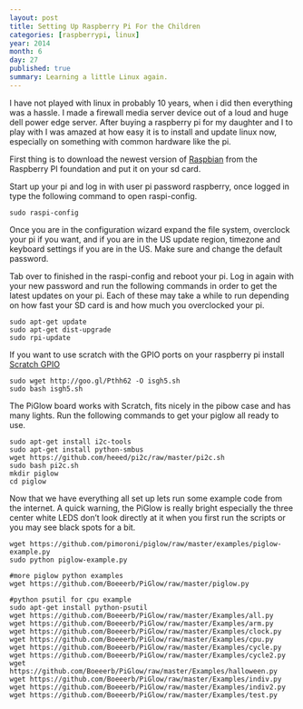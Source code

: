 ```yaml
---
layout: post
title: Setting Up Raspberry Pi For the Children
categories: [raspberrypi, linux]
year: 2014
month: 6
day: 27
published: true
summary: Learning a little Linux again.
---
```


I have not played with linux in probably 10 years, when i did then everything was a hassle. I made a firewall media server device out of a loud and huge dell power edge server. After buying a raspberry pi for my daughter and I to play with I was amazed at how easy it is to install and update linux now, especially on something with common hardware like the pi.

First thing is to download the newest version of  [Raspbian](https://www.raspberrypi.org/downloads/)  from the Raspberry PI foundation and put it on your sd card.

Start up your pi and log in with user pi password raspberry, once logged in type the following command to open raspi-config.

    sudo raspi-config

Once you are in the configuration wizard expand the file system, overclock your pi if you want, and if you are in the US update region, timezone and keyboard settings if you are in the US. Make sure and change the default password.

Tab over to finished in the raspi-config and reboot your pi. Log in again with your new password and run the following commands in order to get the latest updates on your pi. Each of these may take a while to run depending on how fast your SD card is and how much you overclocked your pi.

    sudo apt-get update
    sudo apt-get dist-upgrade
    sudo rpi-update

If you want to use scratch with the GPIO ports on your raspberry pi install [Scratch GPIO](http://simplesi.net/scratchgpio/scratch-raspberrypi-gpio/)

    sudo wget http://goo.gl/Pthh62 -O isgh5.sh
    sudo bash isgh5.sh

The PiGlow board works with Scratch, fits nicely in the pibow case and has many lights. Run the following commands to get your piglow all ready to use.

    sudo apt-get install i2c-tools
    sudo apt-get install python-smbus
    wget https://github.com/heeed/pi2c/raw/master/pi2c.sh
    sudo bash pi2c.sh
    mkdir piglow
    cd piglow

Now that we have everything all set up lets run some example code from the internet. A quick warning, the PiGlow is really bright especially the three center white LEDS don’t look directly at it when you first run the scripts or you may see black spots for a bit.

    wget https://github.com/pimoroni/piglow/raw/master/examples/piglow-example.py
    sudo python piglow-example.py

    #more piglow python examples
    wget https://github.com/Boeeerb/PiGlow/raw/master/piglow.py

    #python psutil for cpu example
    sudo apt-get install python-psutil
    wget https://github.com/Boeeerb/PiGlow/raw/master/Examples/all.py
    wget https://github.com/Boeeerb/PiGlow/raw/master/Examples/arm.py
    wget https://github.com/Boeeerb/PiGlow/raw/master/Examples/clock.py
    wget https://github.com/Boeeerb/PiGlow/raw/master/Examples/cpu.py
    wget https://github.com/Boeeerb/PiGlow/raw/master/Examples/cycle.py
    wget https://github.com/Boeeerb/PiGlow/raw/master/Examples/cycle2.py
    wget https://github.com/Boeeerb/PiGlow/raw/master/Examples/halloween.py
    wget https://github.com/Boeeerb/PiGlow/raw/master/Examples/indiv.py
    wget https://github.com/Boeeerb/PiGlow/raw/master/Examples/indiv2.py
    wget https://github.com/Boeeerb/PiGlow/raw/master/Examples/test.py
